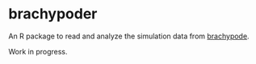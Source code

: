 # brachypoder

An R package to read and analyze the simulation data from [brachypode](https://github.com/rscherrer/brachypode).

Work in progress.
